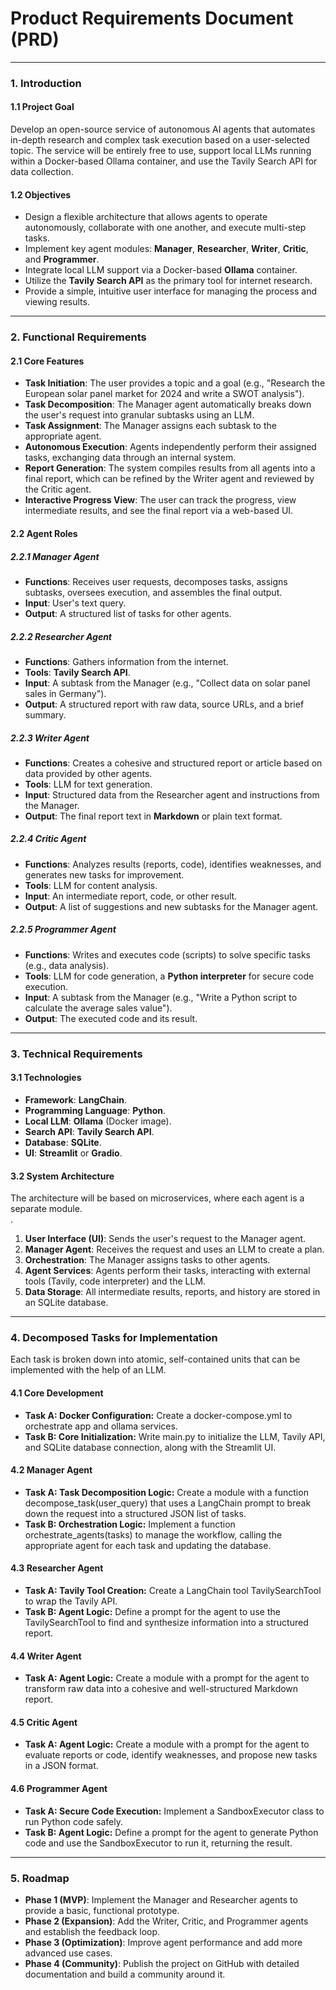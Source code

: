 

# **Product Requirements Document (PRD)**

---

### **1\. Introduction**

#### **1.1 Project Goal**

Develop an open-source service of autonomous AI agents that automates in-depth research and complex task execution based on a user-selected topic. The service will be entirely free to use, support local LLMs running within a Docker-based Ollama container, and use the Tavily Search API for data collection.

#### **1.2 Objectives**

* Design a flexible architecture that allows agents to operate autonomously, collaborate with one another, and execute multi-step tasks.  
* Implement key agent modules: **Manager**, **Researcher**, **Writer**, **Critic**, and **Programmer**.  
* Integrate local LLM support via a Docker-based **Ollama** container.  
* Utilize the **Tavily Search API** as the primary tool for internet research.  
* Provide a simple, intuitive user interface for managing the process and viewing results.

---

### **2\. Functional Requirements**

#### **2.1 Core Features**

* **Task Initiation**: The user provides a topic and a goal (e.g., "Research the European solar panel market for 2024 and write a SWOT analysis").  
* **Task Decomposition**: The Manager agent automatically breaks down the user's request into granular subtasks using an LLM.  
* **Task Assignment**: The Manager assigns each subtask to the appropriate agent.  
* **Autonomous Execution**: Agents independently perform their assigned tasks, exchanging data through an internal system.  
* **Report Generation**: The system compiles results from all agents into a final report, which can be refined by the Writer agent and reviewed by the Critic agent.  
* **Interactive Progress View**: The user can track the progress, view intermediate results, and see the final report via a web-based UI.

#### **2.2 Agent Roles**

##### **2.2.1 Manager Agent**

* **Functions**: Receives user requests, decomposes tasks, assigns subtasks, oversees execution, and assembles the final output.  
* **Input**: User's text query.  
* **Output**: A structured list of tasks for other agents.

##### **2.2.2 Researcher Agent**

* **Functions**: Gathers information from the internet.  
* **Tools**: **Tavily Search API**.  
* **Input**: A subtask from the Manager (e.g., "Collect data on solar panel sales in Germany").  
* **Output**: A structured report with raw data, source URLs, and a brief summary.

##### **2.2.3 Writer Agent**

* **Functions**: Creates a cohesive and structured report or article based on data provided by other agents.  
* **Tools**: LLM for text generation.  
* **Input**: Structured data from the Researcher agent and instructions from the Manager.  
* **Output**: The final report text in **Markdown** or plain text format.

##### **2.2.4 Critic Agent**

* **Functions**: Analyzes results (reports, code), identifies weaknesses, and generates new tasks for improvement.  
* **Tools**: LLM for content analysis.  
* **Input**: An intermediate report, code, or other result.  
* **Output**: A list of suggestions and new subtasks for the Manager agent.

##### **2.2.5 Programmer Agent**

* **Functions**: Writes and executes code (scripts) to solve specific tasks (e.g., data analysis).  
* **Tools**: LLM for code generation, a **Python interpreter** for secure code execution.  
* **Input**: A subtask from the Manager (e.g., "Write a Python script to calculate the average sales value").  
* **Output**: The executed code and its result.

---

### **3\. Technical Requirements**

#### **3.1 Technologies**

* **Framework**: **LangChain**.  
* **Programming Language**: **Python**.  
* **Local LLM**: **Ollama** (Docker image).  
* **Search API**: **Tavily Search API**.  
* **Database**: **SQLite**.  
* **UI**: **Streamlit** or **Gradio**.

#### **3.2 System Architecture**

The architecture will be based on microservices, where each agent is a separate module.  
.

1. **User Interface (UI)**: Sends the user's request to the Manager agent.  
2. **Manager Agent**: Receives the request and uses an LLM to create a plan.  
3. **Orchestration**: The Manager assigns tasks to other agents.  
4. **Agent Services**: Agents perform their tasks, interacting with external tools (Tavily, code interpreter) and the LLM.  
5. **Data Storage**: All intermediate results, reports, and history are stored in an SQLite database.

---

### **4\. Decomposed Tasks for Implementation**

Each task is broken down into atomic, self-contained units that can be implemented with the help of an LLM.

#### **4.1 Core Development**

* **Task A: Docker Configuration:** Create a docker-compose.yml to orchestrate app and ollama services.  
* **Task B: Core Initialization:** Write main.py to initialize the LLM, Tavily API, and SQLite database connection, along with the Streamlit UI.

#### **4.2 Manager Agent**

* **Task A: Task Decomposition Logic:** Create a module with a function decompose\_task(user\_query) that uses a LangChain prompt to break down the request into a structured JSON list of tasks.  
* **Task B: Orchestration Logic:** Implement a function orchestrate\_agents(tasks) to manage the workflow, calling the appropriate agent for each task and updating the database.

#### **4.3 Researcher Agent**

* **Task A: Tavily Tool Creation:** Create a LangChain tool TavilySearchTool to wrap the Tavily API.  
* **Task B: Agent Logic:** Define a prompt for the agent to use the TavilySearchTool to find and synthesize information into a structured report.

#### **4.4 Writer Agent**

* **Task A: Agent Logic:** Create a module with a prompt for the agent to transform raw data into a cohesive and well-structured Markdown report.

#### **4.5 Critic Agent**

* **Task A: Agent Logic:** Create a module with a prompt for the agent to evaluate reports or code, identify weaknesses, and propose new tasks in a JSON format.

#### **4.6 Programmer Agent**

* **Task A: Secure Code Execution:** Implement a SandboxExecutor class to run Python code safely.  
* **Task B: Agent Logic:** Define a prompt for the agent to generate Python code and use the SandboxExecutor to run it, returning the result.

---

### **5\. Roadmap**

* **Phase 1 (MVP)**: Implement the Manager and Researcher agents to provide a basic, functional prototype.  
* **Phase 2 (Expansion)**: Add the Writer, Critic, and Programmer agents and establish the feedback loop.  
* **Phase 3 (Optimization)**: Improve agent performance and add more advanced use cases.  
* **Phase 4 (Community)**: Publish the project on GitHub with detailed documentation and build a community around it.